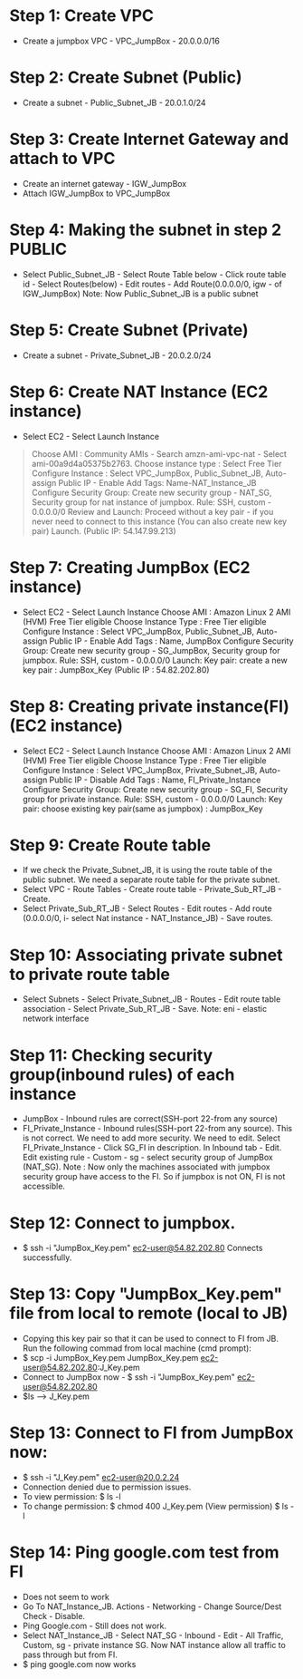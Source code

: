 # Step 1: Create VPC
  - Create a jumpbox VPC - VPC_JumpBox - 20.0.0.0/16
# Step 2: Create Subnet (Public)
  - Create a subnet - Public_Subnet_JB - 20.0.1.0/24
# Step 3: Create Internet Gateway and attach to VPC
  - Create an internet gateway - IGW_JumpBox
  - Attach IGW_JumpBox to VPC_JumpBox
# Step 4: Making the subnet in step 2 PUBLIC
  - Select Public_Subnet_JB - Select Route Table below - Click route table id - Select Routes(below) - Edit routes - Add Route(0.0.0.0/0, igw - of IGW_JumpBox)
Note: Now Public_Subnet_JB is a public subnet
# Step 5: Create Subnet (Private)
  - Create a subnet - Private_Subnet_JB - 20.0.2.0/24
# Step 6: Create NAT Instance (EC2 instance)
  - Select EC2 - Select Launch Instance
  > Choose AMI : Community AMIs - Search amzn-ami-vpc-nat - Select ami-00a9d4a05375b2763. 
  > Choose instance type : Select Free Tier
  > Configure Instance : Select VPC_JumpBox, Public_Subnet_JB, Auto-assign Public IP - Enable
  > Add Tags: Name-NAT_Instance_JB
  > Configure Security Group: Create new security group - NAT_SG, Security group for nat instance of jumpbox. Rule: SSH, custom - 0.0.0.0/0
  > Review and Launch: Proceed without a key pair - if you never need to connect to this instance (You can also create new key pair)
  > Launch. (Public IP: 54.147.99.213)
# Step 7: Creating JumpBox (EC2 instance)
  - Select EC2 - Select Launch Instance
    Choose AMI : Amazon Linux 2 AMI (HVM) Free Tier eligible
    Choose Instance Type : Free Tier eligible
    Configure Instance : Select VPC_JumpBox, Public_Subnet_JB, Auto-assign Public IP - Enable
    Add Tags : Name, JumpBox
    Configure Security Group: Create new security group - SG_JumpBox, Security group for jumpbox. Rule: SSH, custom - 0.0.0.0/0
    Launch: Key pair: create a new key pair : JumpBox_Key
    (Public IP : 54.82.202.80)
# Step 8: Creating private instance(FI) (EC2 instance)
  - Select EC2 - Select Launch Instance
    Choose AMI : Amazon Linux 2 AMI (HVM) Free Tier eligible
    Choose Instance Type : Free Tier eligible
    Configure Instance : Select VPC_JumpBox, Private_Subnet_JB, Auto-assign Public IP - Disable
    Add Tags : Name, FI_Private_Instance
    Configure Security Group: Create new security group - SG_FI, Security group for private instance. Rule: SSH, custom - 0.0.0.0/0
    Launch: Key pair: choose existing key pair(same as jumpbox) : JumpBox_Key
# Step 9: Create Route table
  - If we check the Private_Subnet_JB, it is using the route table of the public subnet. We need a separate route table for the private subnet. 
  - Select VPC - Route Tables - Create route table - Private_Sub_RT_JB - Create.
  - Select Private_Sub_RT_JB - Select Routes - Edit routes - Add route (0.0.0.0/0, i- select Nat instance - NAT_Instance_JB) - Save routes.
# Step 10: Associating private subnet to private route table
  - Select Subnets - Select Private_Subnet_JB - Routes - Edit route table association - Select Private_Sub_RT_JB - Save.
Note: eni - elastic network interface
# Step 11: Checking security group(inbound rules) of each instance
  - JumpBox - Inbound rules are correct(SSH-port 22-from any source)
  - FI_Private_Instance - Inbound rules(SSH-port 22-from any source). This is not correct. We need to add more security. We need to edit.
    Select FI_Private_Instance - Click SG_FI in description. In Inbound tab - Edit. Edit existing rule - Custom - sg - select security group of JumpBox (NAT_SG).
Note : Now only the machines associated with jumpbox security group have access to the FI. So if jumpbox is not ON, FI is not accessible.
# Step 12: Connect to jumpbox.
  - $ ssh -i "JumpBox_Key.pem" ec2-user@54.82.202.80
    Connects successfully.
# Step 13: Copy "JumpBox_Key.pem" file from local to remote (local to JB)
  - Copying this key pair so that it can be used to connect to FI from JB. Run the following commad from local machine (cmd prompt):
  - $ scp -i JumpBox_Key.pem JumpBox_Key.pem ec2-user@54.82.202.80:J_Key.pem
  - Connect to JumpBox now - $ ssh -i "JumpBox_Key.pem" ec2-user@54.82.202.80
  - $ls --> J_Key.pem
# Step 13: Connect to FI from JumpBox now:
  - $ ssh -i "J_Key.pem" ec2-user@20.0.2.24
  - Connection denied due to permission issues.
  - To view permission:
    $ ls -l
  - To change permission:
    $ chmod 400 J_Key.pem
    (View permission) $ ls -l
# Step 14: Ping google.com test from FI
  - Does not seem to work
  - Go To NAT_Instance_JB. Actions - Networking - Change Source/Dest Check - Disable.
  - Ping Google.com - Still does not work.
  - Select NAT_Instance_JB - Select NAT_SG - Inbound - Edit - All Traffic, Custom, sg - private instance SG.
    Now NAT instance allow all traffic to pass through but from FI.
  - $ ping google.com now works

